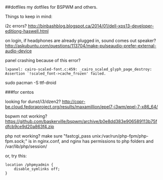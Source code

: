 ##dotfiles
my dotfiles for BSPWM and others.

Things to keep in mind:

i2c errors? http://binbashblog.blogspot.ca/2014/01/dell-xps13-developer-editiong-haswell.html

on login, if headphones are already plugged in, sound comes out speaker? http://askubuntu.com/questions/113704/make-pulseaudio-prefer-external-audio-device

panel crashing because of this error?
```
lxpanel: cairo-scaled-font.c:459: _cairo_scaled_glyph_page_destroy: Assertion `!scaled_font->cache_frozen' failed.
```
sudo pacman -S ttf-droid

###for centos

looking for dunst/i3/dzen2? http://copr-be.cloud.fedoraproject.org/results/maxamillion/epel7-i3wm/epel-7-x86_64/

bspwm not working? https://github.com/baskerville/bspwm/archive/b0e8dd383e906589113b75fdfcb9ce9d20a863f4.zip

php not working? make sure "fastcgi_pass unix:/var/run/php-fpm/php-fpm.sock;" is in nginx.conf, and nginx has permissions to php folders and /var/lib/php/session/

or, try this:
```nginx
location /phpmyadmin {
    disable_symlinks off;
}
```

